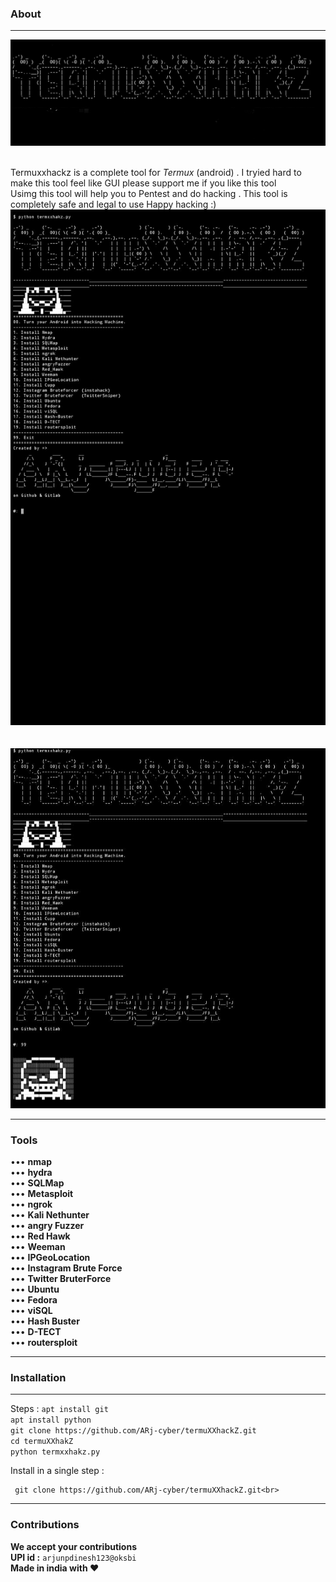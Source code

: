 
### About
---------
<img src="3.jpg"><br><br>

Termuxxhackz is a complete tool for *Termux* (android) .
I tryied hard to make this tool feel like GUI please support me if you like this tool  
Usimg this tool will help you to Pentest and do hacking .
This tool is completely safe and legal to use
Happy hacking :)
<img src="1.jpg"><br><br><br>
<img src="2.jpg">




------------------------------------------------------------------------------------------
### Tools 

••• **nmap** <br>
••• **hydra** <br>
••• **SQLMap** <br>
••• **Metasploit** <br>
••• **ngrok** <br>
••• **Kali Nethunter** <br>
••• **angry Fuzzer** <br>
••• **Red Hawk** <br>
••• **Weeman**<br>
••• **IPGeoLocation**<br>
••• **Instagram Brute Force** <br>
••• **Twitter BruterForce** <br>
••• **Ubuntu** <br>
••• **Fedora** <br>
••• **viSQL** <br>
••• **Hash Buster** <br>
••• **D-TECT** <br>
••• **routersploit** <br>



------------------------------------------------------------------------------------------




### Installation 
--------------
Steps :
    ``` apt install git ```<br>
    ``` apt install python ```<br>
    ``` git clone https://github.com/ARj-cyber/termuXXhackZ.git ```<br>
    ``` cd termuXXhakZ ```<br>
    ``` python termxxhakz.py ```<br>

Install in a single step :<br>
```apt update && apt upgrade -y && pkg install git -y && apt install python && 
 git clone https://github.com/ARj-cyber/termuXXhackZ.git<br>
```



------------------------------------------------------------------------------------------
### Contributions
**We accept your contributions**
<br> **UPI id  :** ```arjunpdinesh123@oksbi```
<br> **Made in india with ❤️**

